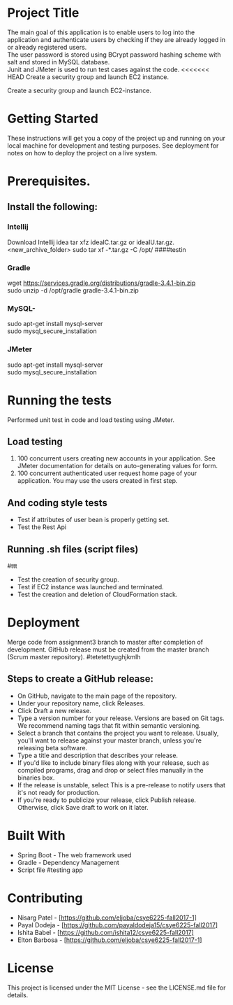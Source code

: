 # Project Title

The main goal of this application is to enable users to log into the application and authenticate users by checking if they are already logged in or already registered users. <br/>
The user password is stored using BCrypt password hashing scheme with salt and stored in MySQL database. <br/>
Junit and JMeter is used to run test cases against the code.
<<<<<<< HEAD
Create a security group and launch EC2 instance.

Create a security group and launch EC2-instance.

# Getting Started

These instructions will get you a copy of the project up and running on your local machine for development and testing purposes. See deployment for notes on how to deploy the project on a live system.

# Prerequisites.

## Install the following:

### Intellij

Download Intellij idea
tar xfz ideaIC.tar.gz or ideaIU.tar.gz. <new_archive_folder>
sudo tar xf -*.tar.gz -C /opt/
####testin
### Gradle

wget https://services.gradle.org/distributions/gradle-3.4.1-bin.zip <br/>
sudo unzip -d /opt/gradle gradle-3.4.1-bin.zip

### MySQL-

sudo apt-get install mysql-server <br/>
sudo mysql_secure_installation

### JMeter

sudo apt-get install mysql-server <br/>
sudo mysql_secure_installation

# Running the tests

Performed unit test in code and load testing using JMeter. <br/>

## Load testing

1.	100 concurrent users creating new accounts in your application. See JMeter documentation for details on auto-generating values for form.
2.	100 concurrent authenticated user request home page of your application. You may use the users created in first step.

## And coding style tests

- Test if attributes of user bean is properly getting set.
- Test the Rest Api

## Running .sh files (script files) 
#ttt
- Test the creation of security group.
- Test if EC2 instance was launched and terminated.
- Test the creation and deletion of CloudFormation stack.

# Deployment

Merge code from assignment3 branch to master after completion of development.
GitHub release must be created from the master branch (Scrum master repository).
#tetetettyughjkmlh
## Steps to create a GitHub release:

- On GitHub, navigate to the main page of the repository.
- Under your repository name, click Releases.
- Click Draft a new release.
- Type a version number for your release. Versions are based on Git tags. We recommend naming tags that fit within semantic versioning.
- Select a branch that contains the project you want to release. Usually, you'll want to release against your master branch, unless       you're releasing beta software.
- Type a title and description that describes your release.
- If you'd like to include binary files along with your release, such as compiled programs, drag and drop or select files manually in     the binaries box.
- If the release is unstable, select This is a pre-release to notify users that it's not ready for production.
- If you're ready to publicize your release, click Publish release. Otherwise, click Save draft to work on it later.

# Built With

-	Spring Boot - The web framework used <br/>
-	Gradle - Dependency Management
- Script file
#testing app
# Contributing

-	Nisarg Patel  -  [https://github.com/eljoba/csye6225-fall2017-1]
- Payal Dodeja  -  [https://github.com/payaldodeja15/csye6225-fall2017]
- Ishita Babel  -  [https://github.com/ishita12/csye6225-fall2017]
- Elton Barbosa -  [https://github.com/eljoba/csye6225-fall2017-1]

# License

This project is licensed under the MIT License - see the LICENSE.md file for details.


